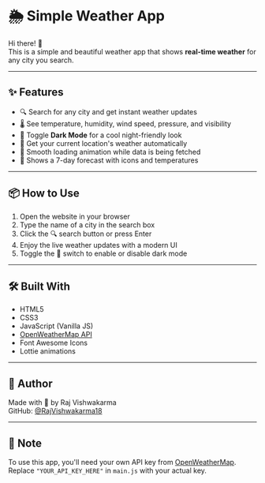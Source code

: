 # 🌦️ Simple Weather App

Hi there! 👋  
This is a simple and beautiful weather app that shows **real-time weather** for any city you search.

---

## ✨ Features

- 🔍 Search for any city and get instant weather updates  
- 🌡️ See temperature, humidity, wind speed, pressure, and visibility  
- 🌙 Toggle **Dark Mode** for a cool night-friendly look  
- 📍 Get your current location's weather automatically  
- 🔄 Smooth loading animation while data is being fetched  
- 📅 Shows a 7-day forecast with icons and temperatures

---

## 📦 How to Use

1. Open the website in your browser  
2. Type the name of a city in the search box  
3. Click the 🔍 search button or press Enter  
4. Enjoy the live weather updates with a modern UI  
5. Toggle the 🌙 switch to enable or disable dark mode  

---

## 🛠️ Built With

- HTML5  
- CSS3  
- JavaScript (Vanilla JS)  
- [OpenWeatherMap API](https://openweathermap.org/api)  
- Font Awesome Icons  
- Lottie animations

---

## 🙌 Author

Made with 💙 by Raj Vishwakarma  
GitHub: [@RajVishwakarma18](https://github.com/RajVishwakarma18)

---

## 📌 Note

To use this app, you'll need your own API key from [OpenWeatherMap](https://openweathermap.org/appid).  
Replace `"YOUR_API_KEY_HERE"` in `main.js` with your actual key.

